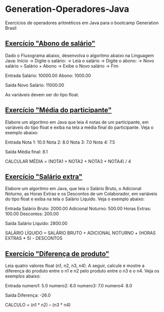 # Generation-Operadores-Java
Exercícios de operadores aritméticos em Java para o bootcamp Generation Brasil

## [Exercício "Abono de salário"](https://github.com/BrenoMnz/Generation-Operadores-Java/blob/main/SalarioAbono.java)
Dado o Fluxograma abaixo, desenvolva o algoritmo abaixo na Linguagem Java: Início -> Digite o salário: -> Leia o salário -> Digite o abono: -> Novo salário = Salário + Abono -> Exibe o Novo salário -> Fim

Entrada Salário: 10000.00 Abono: 1000.00

Saída Novo Salário: 11000.00

As variáveis devem ser do tipo float.

## [Exercício "Média do participante"](https://github.com/BrenoMnz/Generation-Operadores-Java/blob/main/MediaParticipante.java)
Elabore um algoritmo em Java que leia 4 notas de um participante, em variáveis do tipo float e exiba na tela a média final do participante. Veja o exemplo abaixo:

Entrada Nota 1: 10.0 Nota 2: 8.0 Nota 3: 7.0 Nota 4: 7.5

Saída Média final: 8.1

CALCULAR MÉDIA = (NOTA1 + NOTA2 + NOTA3 + NOTA4) / 4

## [Exercício "Salário extra"](https://github.com/BrenoMnz/Generation-Operadores-Java/blob/main/SalarioExtra.java)
Elabore um algoritmo em Java, que leia o Salário Bruto, o Adicional Noturno, as Horas Extras e os Descontos de um Colaborador, em variáveis do tipo float e exiba na tela o Salário Líquido. Veja o exemplo abaixo:

Entrada Salário Bruto: 2000.00 Adicional Noturno: 500.00 Horas Extras: 100.00 Descontos: 200.00

Saída Salário Líquido: 2800.00

SALÁRIO LÍQUIDO = SALÁRIO BRUTO + ADICIONAL NOTURNO + (HORAS EXTRAS * 5) - DESCONTOS

## [Exercício "Diferença de produto"](https://github.com/BrenoMnz/Generation-Operadores-Java/blob/main/DiferencaDeProduto.java)
Leia quatro valores float (n1, n2, n3, n4). A seguir, calcule e mostre a diferença do produto entre o n1 e n2 pelo produto entre o n3 e o n4. Veja os exemplos abaixo:

Entrada numero1: 5.0 numero2: 6.0 numero3: 7.0 numero4: 8.0

Saída Diferença: -26.0

CALCULO = (n1 * n2) – (n3 * n4)
